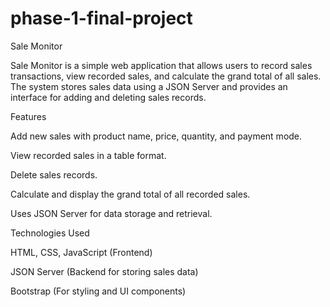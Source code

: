 # phase-1-final-project
Sale Monitor

Sale Monitor is a simple web application that allows users to record sales transactions, view recorded sales, and calculate the grand total of all sales. The system stores sales data using a JSON Server and provides an interface for adding and deleting sales records.

Features

Add new sales with product name, price, quantity, and payment mode.

View recorded sales in a table format.

Delete sales records.

Calculate and display the grand total of all recorded sales.

Uses JSON Server for data storage and retrieval.

Technologies Used

HTML, CSS, JavaScript (Frontend)

JSON Server (Backend for storing sales data)

Bootstrap (For styling and UI components)

